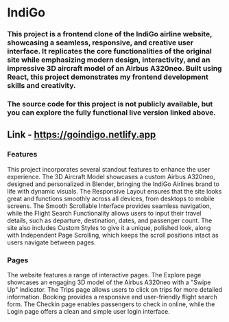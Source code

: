 # IndiGo

### This project is a frontend clone of the IndiGo airline website, showcasing a seamless, responsive, and creative user interface. It replicates the core functionalities of the original site while emphasizing modern design, interactivity, and an impressive 3D aircraft model of an Airbus A320neo. Built using React, this project demonstrates my frontend development skills and creativity.

### The source code for this project is not publicly available, but you can explore the fully functional live version linked above.

## Link - https://goindigo.netlify.app

### Features
This project incorporates several standout features to enhance the user experience. The 3D Aircraft Model showcases a custom Airbus A320neo, designed and personalized in Blender, bringing the IndiGo Airlines brand to life with dynamic visuals. The Responsive Layout ensures that the site looks great and functions smoothly across all devices, from desktops to mobile screens. The Smooth Scrollable Interface provides seamless navigation, while the Flight Search Functionality allows users to input their travel details, such as departure, destination, dates, and passenger count. The site also includes Custom Styles to give it a unique, polished look, along with Independent Page Scrolling, which keeps the scroll positions intact as users navigate between pages.

### Pages
The website features a range of interactive pages. The Explore page showcases an engaging 3D model of the Airbus A320neo with a "Swipe Up" indicator. The Trips page allows users to click on trips for more detailed information. Booking provides a responsive and user-friendly flight search form. The Checkin page enables passengers to check in online, while the Login page offers a clean and simple user login interface.






